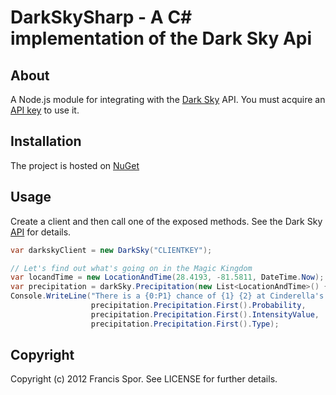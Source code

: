 DarkSkySharp - A C# implementation of the Dark Sky Api
==========================================

About
-----

A Node.js module for integrating with the [Dark Sky](http://darkskyapp.com) API. You must acquire an [API key](https://developer.darkskyapp.com/)	 to use it.

Installation
------------

The project is hosted on [NuGet](https://nuget.org/packages/DarkSkySharp) 

Usage
-----

Create a client and then call one of the exposed methods. See the 
Dark Sky [API](http://darkskyapp.com/api/) for details.

```c#
var darkskyClient = new DarkSky("CLIENTKEY");

// Let's find out what's going on in the Magic Kingdom
var locandTime = new LocationAndTime(28.4193, -81.5811, DateTime.Now);
var precipitation = darkSky.Precipitation(new List<LocationAndTime>() { locandTime });
Console.WriteLine("There is a {0:P1} chance of {1} {2} at Cinderella's Castle currently.",
				  precipitation.Precipitation.First().Probability,
				  precipitation.Precipitation.First().IntensityValue,
				  precipitation.Precipitation.First().Type);
```


Copyright
---------

Copyright (c) 2012 Francis Spor. See LICENSE for further details.